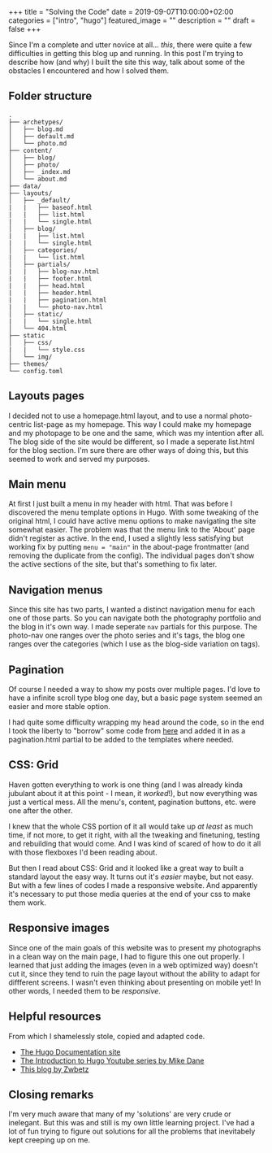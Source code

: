 +++
title =  "Solving the Code"
date = 2019-09-07T10:00:00+02:00
categories = ["intro", "hugo"]
featured_image = ""
description = ""
draft = false
+++

Since I'm a complete and utter novice at all... *this*, there were quite a few difficulties in getting this blog up and running. In this post I'm trying to describe how (and why) I built the site this way, talk about some of the obstacles I encountered and how I solved them.

<!--more-->

Folder structure
----------------

    .
    ├── archetypes/
    │   ├── blog.md
    │   ├── default.md
    │   └── photo.md
    ├── content/
    │   ├── blog/
    │   ├── photo/
    │   ├── _index.md
    │   └── about.md
    ├── data/
    ├── layouts/
    │   ├── _default/
    |   |   ├── baseof.html
    |   |   ├── list.html
    |   |   └── single.html
    │   ├── blog/
    |   |   ├── list.html
    |   |   └── single.html
    │   ├── categories/
    |   |   └── list.html
    │   ├── partials/
    |   |   ├── blog-nav.html
    |   |   ├── footer.html
    |   |   ├── head.html
    |   |   ├── header.html
    |   |   ├── pagination.html
    |   |   └── photo-nav.html
    │   ├── static/
    |   |   └── single.html
    │   └── 404.html
    ├── static
    │   ├── css/
    |   |   └── style.css
    │   └── img/
    ├── themes/
    └── config.toml

Layouts pages
-------------
I decided not to use a homepage.html layout, and to use a normal photo-centric list-page as my homepage. This way I could make my homepage and my photopage to be one and the same, which was my intention after all. The blog side of the site would be different, so I made a seperate list.html for the blog section. I'm sure there are other ways of doing this, but this seemed to work and served my purposes.

Main menu
---------
At first I just built a menu in my header with html. That was before I discovered the menu template options in Hugo. With some tweaking of the original html, I could have active menu options to make navigating the site somewhat easier. The problem was that the menu link to the 'About' page didn't register as active. In the end, I used a slightly less satisfying but working fix by putting `menu = "main"` in the about-page frontmatter (and removing the duplicate from the config). The individual pages don't show the active sections of the site, but that's something to fix later.

Navigation menus
----------------
Since this site has two parts, I wanted a distinct navigation menu for each one of those parts. So you can navigate both the photography portfolio and the blog in it's own way. I made seperate `nav` partials for this purpose. The photo-nav one ranges over the photo series and it's tags, the blog one ranges over the categories (which I use as the blog-side variation on tags). 

Pagination
----------
Of course I needed a way to show my posts over multiple pages. I'd love to have a infinite scroll type blog one day, but a basic page system seemed an easier and more stable option.

I had quite some difficulty wrapping my head around the code, so in the end I took the liberty to "borrow" some code from [here](https://glennmccomb.com/articles/how-to-build-custom-hugo-pagination/) and added it in as a pagination.html partial to be added to the templates where needed. 

CSS: Grid
---------
Haven gotten everything to work is one thing (and I was already kinda jubulant about it at this point - I mean, it *worked*!), but now everything was just a vertical mess. All the menu's, content, pagination buttons, etc. were one after the other.

I knew that the whole CSS portion of it all would take up *at least* as much time, if not more, to get it right, with all the tweaking and finetuning, testing and rebuilding that would come. And I was kind of scared of how to do it all with those flexboxes I'd been reading about.

But then I read about CSS: Grid and it looked like a great way to built a standard layout the easy way. It turns out it's *easier* maybe, but not easy. But with a few lines of codes I made a responsive website. And apparently it's necessary to put those media queries at the end of your css to make them work.

Responsive images
-----------------
Since one of the main goals of this website was to present my photographs in a clean way on the main page, I had to figure this one out properly. I learned that just adding the images (even in a web optimized way) doesn't cut it, since they tend to ruin the page layout without the ability to adapt for diffferent screens. I wasn't even thinking about presenting on mobile yet! In other words, I needed them to be *responsive*.

Helpful resources
-----------------
From which I shamelessly stole, copied and adapted code.
* [The Hugo Documentation site](https://gohugo.io/documentation/)
* [The Introduction to Hugo Youtube series by Mike Dane](https://www.youtube.com/playlist?list=PLLAZ4kZ9dFpOnyRlyS-liKL5ReHDcj4G3)
* [This blog by Zwbetz](https://zwbetz.com/make-a-hugo-blog-from-scratch/)

Closing remarks
---------------
I'm very much aware that many of my 'solutions' are very crude or inelegant. But this was and still is my own little learning project. I've had a lot of fun trying to figure out solutions for all the problems that inevitabely kept creeping up on me. 